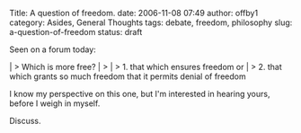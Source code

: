 Title: A question of freedom.
date: 2006-11-08 07:49
author: offby1
category: Asides, General Thoughts
tags: debate, freedom, philosophy
slug: a-question-of-freedom
status: draft

Seen on a forum today:

| \> Which is more free?
| \>
| \> 1. that which ensures freedom or
| \> 2. that which grants so much freedom that it permits denial of freedom

I know my perspective on this one, but I\'m interested in hearing yours, before I weigh in myself.

Discuss.
